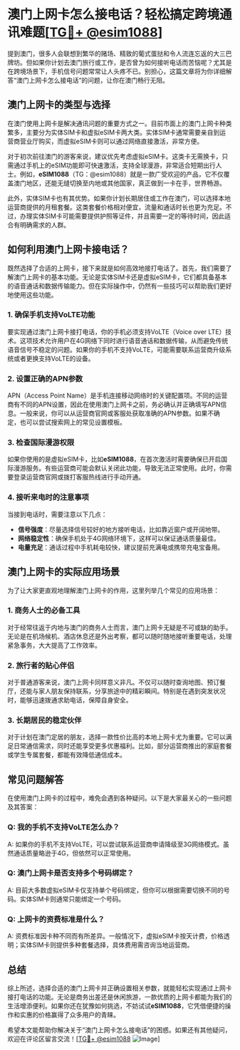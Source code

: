 # 澳门上网卡怎么接电话？轻松搞定跨境通讯难题[[TG💪+ @esim1088](https://t.me/s/esim1088)]

提到澳门，很多人会联想到繁华的赌场、精致的葡式蛋挞和令人流连忘返的大三巴牌坊。但如果你计划去澳门旅行或工作，是否曾为如何接听电话而苦恼呢？尤其是在跨境场景下，手机信号问题常常让人头疼不已。别担心，这篇文章将为你详细解答“澳门上网卡怎么接电话”的问题，让你在澳门畅行无阻。

## 澳门上网卡的类型与选择

在澳门使用上网卡是解决通讯问题的重要方式之一。目前市面上的澳门上网卡种类繁多，主要分为实体SIM卡和虚拟eSIM卡两大类。实体SIM卡通常需要亲自到运营商营业厅购买，而虚拟eSIM卡则可以通过网络直接激活，非常方便。

对于初次前往澳门的游客来说，建议优先考虑虚拟eSIM卡。这类卡无需换卡，只需通过手机上的eSIM功能即可快速激活，支持全球漫游，非常适合短期出行人士。例如，**eSIM1088**（TG：@esim1088）就是一款广受欢迎的产品，它不仅覆盖澳门地区，还能无缝切换至内地或其他国家，真正做到一卡在手，世界畅游。

此外，实体SIM卡也有其优势。如果你计划长期居住或工作在澳门，可以选择本地运营商提供的月租套餐。这类套餐价格相对便宜，流量和通话时长也更为充足。不过，办理实体SIM卡可能需要提供护照等证件，并且需要一定的等待时间，因此适合有明确需求的人群。

## 如何利用澳门上网卡接电话？

既然选择了合适的上网卡，接下来就是如何高效地接打电话了。首先，我们需要了解澳门上网卡的基本功能。无论是实体SIM卡还是虚拟eSIM卡，它们都具备基本的语音通话和数据传输能力。但在实际操作中，仍然有一些技巧可以帮助我们更好地使用这些功能。

### 1. 确保手机支持VoLTE功能

要实现通过澳门上网卡接打电话，你的手机必须支持VoLTE（Voice over LTE）技术。这项技术允许用户在4G网络下同时进行语音通话和数据传输，从而避免传统语音信号不稳定的问题。如果你的手机不支持VoLTE，可能需要联系运营商升级系统或者更换支持VoLTE的设备。

### 2. 设置正确的APN参数

APN（Access Point Name）是手机连接移动网络时的关键配置项。不同的运营商有不同的APN设置，因此在使用澳门上网卡之前，务必确认并正确填写APN信息。一般来说，你可以从运营商官网或客服处获取准确的APN参数。如果不确定，也可以尝试搜索网上的常见设置模板。

### 3. 检查国际漫游权限

如果你使用的是虚拟eSIM卡，比如**eSIM1088**，在首次激活时需要确保已开启国际漫游服务。有些运营商可能会默认关闭此功能，导致无法正常使用。此时，你需要登录运营商官网或拨打客服热线进行手动开通。

### 4. 接听来电时的注意事项

当接到电话时，需要注意以下几点：

- **信号强度**：尽量选择信号较好的地方接听电话，比如靠近窗户或开阔地带。
- **网络稳定性**：确保手机处于4G网络环境下，这样可以保证通话质量最佳。
- **电量充足**：通话过程中手机耗电较快，建议提前充满电或携带充电宝备用。

## 澳门上网卡的实际应用场景

为了让大家更直观地理解澳门上网卡的作用，这里列举几个常见的应用场景：

### 1. 商务人士的必备工具

对于经常往返于内地与澳门的商务人士而言，澳门上网卡无疑是不可或缺的助手。无论是在机场候机、酒店休息还是外出考察，都可以随时随地接听重要电话，处理紧急事务，大大提高了工作效率。

### 2. 旅行者的贴心伴侣

对于普通游客来说，澳门上网卡同样意义非凡。不仅可以随时查询地图、预订餐厅，还能与家人朋友保持联系，分享旅途中的精彩瞬间。特别是在遇到突发状况时，能够迅速拨通求助电话，保障自身安全。

### 3. 长期居民的稳定伙伴

对于计划在澳门定居的朋友，选择一款性价比高的本地上网卡尤为重要。它可以满足日常通信需求，同时还能享受更多优惠福利。比如，部分运营商推出的家庭套餐或学生专属套餐，都能有效降低通信成本。

## 常见问题解答

在使用澳门上网卡的过程中，难免会遇到各种疑问。以下是大家最关心的一些问题及其答案：

### Q: 我的手机不支持VoLTE怎么办？
A: 如果你的手机不支持VoLTE，可以尝试联系运营商申请降级至3G网络模式。虽然通话质量略逊于4G，但依然可以正常使用。

### Q: 澳门上网卡是否支持多个号码绑定？
A: 目前大多数虚拟eSIM卡仅支持单个号码绑定，但你可以根据需要切换不同的号码。实体SIM卡则通常只能绑定一个号码。

### Q: 上网卡的资费标准是什么？
A: 资费标准因卡种不同而有所差异。一般情况下，虚拟eSIM卡按天计费，价格透明；实体SIM卡则提供多种套餐选择，具体费用需咨询当地运营商。

## 总结

综上所述，选择合适的澳门上网卡并正确设置相关参数，就能轻松实现通过上网卡接打电话的功能。无论是商务出差还是休闲旅游，一款优质的上网卡都能为我们的生活增添便利。如果你还在犹豫如何挑选，不妨试试**eSIM1088**，它凭借便捷的操作和实惠的价格赢得了众多用户的青睐。

希望本文能帮助你解决关于“澳门上网卡怎么接电话”的困惑。如果还有其他疑问，欢迎在评论区留言交流！[[TG💪+ @esim1088](https://t.me/s/esim1088) ![Image](https://i.postimg.cc/4NQfJmqS/Snipaste-2025-05-13-00-14-12.png)]